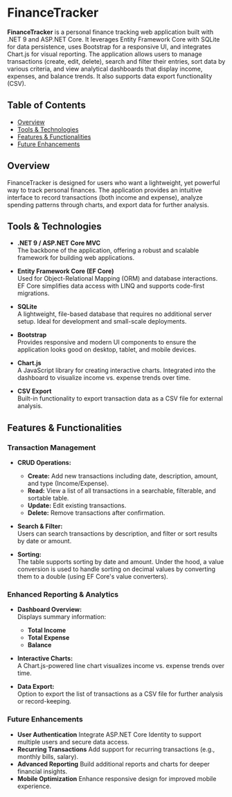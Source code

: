 # FinanceTracker

**FinanceTracker** is a personal finance tracking web application built with .NET 9 and ASP.NET Core. It leverages Entity Framework Core with SQLite for data persistence, uses Bootstrap for a responsive UI, and integrates Chart.js for visual reporting. The application allows users to manage transactions (create, edit, delete), search and filter their entries, sort data by various criteria, and view analytical dashboards that display income, expenses, and balance trends. It also supports data export functionality (CSV).

## Table of Contents

- [Overview](#overview)
- [Tools & Technologies](#tools--technologies)
- [Features & Functionalities](#features--functionalities)
- [Future Enhancements](#future-enhancements)

## Overview

FinanceTracker is designed for users who want a lightweight, yet powerful way to track personal finances. The application provides an intuitive interface to record transactions (both income and expense), analyze spending patterns through charts, and export data for further analysis.

## Tools & Technologies

- **.NET 9 / ASP.NET Core MVC**  
  The backbone of the application, offering a robust and scalable framework for building web applications.

- **Entity Framework Core (EF Core)**  
  Used for Object-Relational Mapping (ORM) and database interactions. EF Core simplifies data access with LINQ and supports code-first migrations.

- **SQLite**  
  A lightweight, file-based database that requires no additional server setup. Ideal for development and small-scale deployments.

- **Bootstrap**  
  Provides responsive and modern UI components to ensure the application looks good on desktop, tablet, and mobile devices.

- **Chart.js**  
  A JavaScript library for creating interactive charts. Integrated into the dashboard to visualize income vs. expense trends over time.

- **CSV Export**  
  Built-in functionality to export transaction data as a CSV file for external analysis.

## Features & Functionalities

### Transaction Management

- **CRUD Operations:**  
  - **Create:** Add new transactions including date, description, amount, and type (Income/Expense).
  - **Read:** View a list of all transactions in a searchable, filterable, and sortable table.
  - **Update:** Edit existing transactions.
  - **Delete:** Remove transactions after confirmation.

- **Search & Filter:**  
  Users can search transactions by description, and filter or sort results by date or amount.

- **Sorting:**  
  The table supports sorting by date and amount. Under the hood, a value conversion is used to handle sorting on decimal values by converting them to a double (using EF Core's value converters).

### Enhanced Reporting & Analytics

- **Dashboard Overview:**  
  Displays summary information:
  - **Total Income**
  - **Total Expense**
  - **Balance**

- **Interactive Charts:**  
  A Chart.js-powered line chart visualizes income vs. expense trends over time.

- **Data Export:**  
  Option to export the list of transactions as a CSV file for further analysis or record-keeping.

### Future Enhancements
  - **User Authentication** Integrate ASP.NET Core Identity to support multiple users and secure data access.
  - **Recurring Transactions** Add support for recurring transactions (e.g., monthly bills, salary).
  - **Advanced Reporting** Build additional reports and charts for deeper financial insights.
  - **Mobile Optimization** Enhance responsive design for improved mobile experience.


